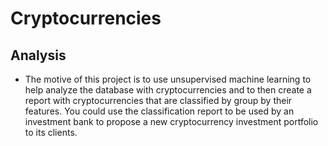 # Cryptocurrencies

## Analysis
- The motive of this project is to use unsupervised machine learning to help analyze the database with cryptocurrencies and to then create a report with cryptocurrencies that are classified by group by their features. You could use the classification report to be used by an investment bank to propose a new cryptocurrency investment portfolio to its clients. 
